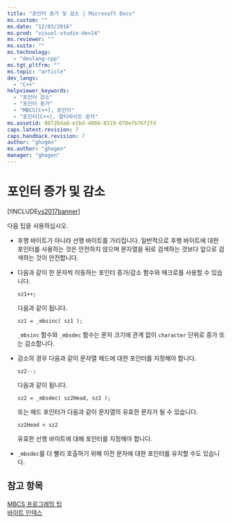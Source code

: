 ```yaml
---
title: "포인터 증가 및 감소 | Microsoft Docs"
ms.custom: ""
ms.date: "12/03/2016"
ms.prod: "visual-studio-dev14"
ms.reviewer: ""
ms.suite: ""
ms.technology: 
  - "devlang-cpp"
ms.tgt_pltfrm: ""
ms.topic: "article"
dev_langs: 
  - "C++"
helpviewer_keywords: 
  - "포인터 감소"
  - "포인터 증가"
  - "MBCS[C++], 포인터"
  - "포인터[C++], 멀티바이트 문자"
ms.assetid: 0872b4a0-e2bd-4004-8319-070efb76f2fd
caps.latest.revision: 7
caps.handback.revision: 7
author: "ghogen"
ms.author: "ghogen"
manager: "ghogen"
---
```

# 포인터 증가 및 감소
[!INCLUDE[vs2017banner](../assembler/inline/includes/vs2017banner.md)]

다음 팁을 사용하십시오.  
  
-   후행 바이트가 아니라 선행 바이트를 가리킵니다.  일반적으로 후행 바이트에 대한 포인터를 사용하는 것은 안전하지 않으며  문자열을 뒤로 검색하는 것보다 앞으로 검색하는 것이 안전합니다.  
  
-   다음과 같이 한 문자씩 이동하는 포인터 증가\/감소 함수와 매크로를 사용할 수 있습니다.  
  
    ```  
    sz1++;  
    ```  
  
     다음과 같이 됩니다.  
  
    ```  
    sz1 = _mbsinc( sz1 );  
    ```  
  
     `_mbsinc` 함수와 `_mbsdec` 함수는 문자 크기에 관계 없이 `character` 단위로 증가 또는 감소합니다.  
  
-   감소의 경우 다음과 같이 문자열 헤드에 대한 포인터를 지정해야 합니다.  
  
    ```  
    sz2--;  
    ```  
  
     다음과 같이 됩니다.  
  
    ```  
    sz2 = _mbsdec( sz2Head, sz2 );  
    ```  
  
     또는 헤드 포인터가 다음과 같이 문자열의 유효한 문자가 될 수 있습니다.  
  
    ```  
    sz2Head < sz2  
    ```  
  
     유효한 선행 바이트에 대해 포인터를 지정해야 합니다.  
  
-   `_mbsdec`를 더 빨리 호출하기 위해 이전 문자에 대한 포인터를 유지할 수도 있습니다.  
  
## 참고 항목  
 [MBCS 프로그래밍 팁](../text/mbcs-programming-tips.md)   
 [바이트 인덱스](../text/byte-indices.md)